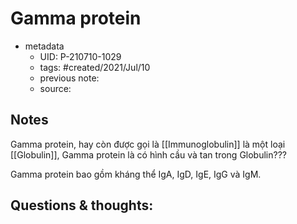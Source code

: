 
# Gamma protein

- metadata
	- UID: P-210710-1029
	- tags: #created/2021/Jul/10
	- previous note: 
	- source: 

## Notes
Gamma protein, hay còn được gọi là [[Immunoglobulin]] là một loại [[Globulin]], Gamma protein là có hình cầu và tan trong Globulin???

Gamma protein bao gồm kháng thể IgA, IgD, IgE, IgG và IgM.

## Questions & thoughts:



